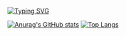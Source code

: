 <a href="https://git.io/typing-svg"><img src="https://readme-typing-svg.herokuapp.com?font=Avenir&pause=1000&color=11B5C5&width=435&lines=Game+Client+%2F+AI+Programmer" alt="Typing SVG" /></a>

[![Anurag's GitHub stats](https://github-readme-stats.vercel.app/api?username=Kimarv07&count_private=true&show_icons=true)](https://github.com/Kimarv07/github-readme-stats)
[![Top Langs](https://github-readme-stats.vercel.app/api/top-langs/?username=Kimarv07&layout=compact)](https://github.com/Kimarv07/github-readme-stats)

<!--
**Kimarv07/Kimarv07** is a ✨ _special_ ✨ repository because its `README.md` (this file) appears on your GitHub profile.

Here are some ideas to get you started:

- 🔭 I’m currently working on ...
- 🌱 I’m currently learning ...
- 👯 I’m looking to collaborate on ...
- 🤔 I’m looking for help with ...
- 💬 Ask me about ...
- 📫 How to reach me: ...
- 😄 Pronouns: ...
- ⚡ Fun fact: ...
-->
